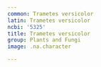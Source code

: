 ```yaml
---
common: Trametes versicolor
latin: Trametes versicolor
ncbi: '5325'
title: Trametes versicolor
group: Plants and Fungi
image: .na.character

---
```

